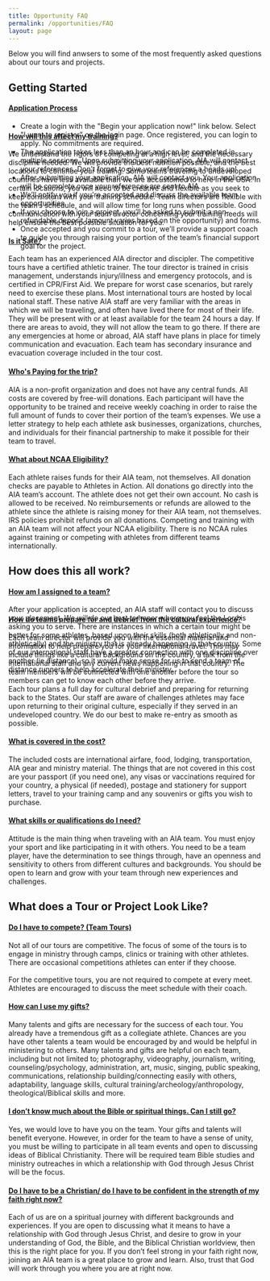 ```yaml
---
title: Opportunity FAQ
permalink: /opportunities/FAQ
layout: page
---
```


<div class="container"><div class="row">
<div class="col-md-8">
<p>Below you will find anwsers to some of the most frequently asked questions about our tours and projects.</p>
<h2 class="title-underblock custom mb30">Getting Started</h2>
<div class="panel-group" role="tablist" aria-multiselectable="true">
<div class="panel panel-border-tb">
<div class="panel-heading" role="tab" id="headingOne5">
<h4 class="panel-title"><a data-toggle="collapse" href="#collapseOne5" aria-expanded="false" aria-controls="collapseOne5" class="collapsed"> Application Process <span class="panel-icon"></span> </a></h4>
</div>
<!-- End .panel-heading -->
<div id="collapseOne5" class="panel-collapse collapse" role="tabpanel" aria-labelledby="headingOne5" aria-expanded="false" style="height: 0px;">
<div class="panel-body">
<ul class="list-style list-decimal">
<li>Create a login with the "Begin your application now!" link below. Select "I want to register" on the login page. Once registered, you can login to apply. No commitments are required.</li>
<li>The application takes less than an hour and can be completed in multiple sessions. Upon submitting your application, AIA will contact your references. Don't forget to give your references a heads up!</li>
<li>After submitting your application, AIA will contact you. Your application will be complete once your references are sent to AIA.</li>
<li>We’ll notify you if you're accepted and discuss the available team opportunities.</li>
<li>If you choose to join a project, you’ll be asked to submit a non-refundable deposit (amount varies based on the opportunity) and forms.</li>
<li>Once accepted and you commit to a tour, we’ll provide a support coach to guide you through raising your portion of the team’s financial support goal for the project.</li>
</ul>
</div>
<!-- End .panel-body --></div>
<!-- End .panel-collapse --></div>
<!-- End .panel -->
<div class="panel panel-border-tb">
<div class="panel-heading" role="tab" id="headingTwo5">
<h4 class="panel-title"><a class="collapsed" data-toggle="collapse" href="#collapseTwo5" aria-expanded="false" aria-controls="collapseTwo5"> How will this affect my training? <span class="panel-icon"></span> </a></h4>
</div>
<!-- End .panel-heading -->
<div id="collapseTwo5" class="panel-collapse collapse" role="tabpanel" aria-labelledby="headingTwo5">
<div class="panel-body">We understand the rigors of competing at a high level, and the necessary discipline needed. We will provide the best nutrition possible, and the best locations to continue your training. Some teams traveling to undeveloped countries have less available than we are accustomed to here in the USA. In certain locations, you will need to be creative and flexible as you seek to keep consistent with your training schedule. Team directors are flexible with the team’s schedule, and will allow time for long runs when possible. Good communication with your team director concerning your training needs will help ensure the best possible situation for you.</div>
<!-- End .panel-body --></div>
<!-- End .panel-collapse --></div>
<!-- End .panel -->
<div class="panel panel-border-tb">
<div class="panel-heading" role="tab" id="headingThree5">
<h4 class="panel-title"><a class="collapsed" data-toggle="collapse" href="#collapseThree5" aria-expanded="false" aria-controls="collapseThree5"> Is it Safe? <span class="panel-icon"></span> </a></h4>
</div>
<!-- End .panel-heading -->
<div id="collapseThree5" class="panel-collapse collapse" role="tabpanel" aria-labelledby="headingThree5">
<div class="panel-body">Each team has an experienced AIA director and discipler. The competitive tours have a certified athletic trainer. The tour director is trained in crisis management, understands injury/illness and emergency protocols, and is certified in CPR/First Aid. We prepare for worst case scenarios, but rarely need to exercise these plans. Most international tours are hosted by local national staff. These native AIA staff are very familiar with the areas in which we will be traveling, and often have lived there for most of their life. They will be present with or at least available for the team 24 hours a day. If there are areas to avoid, they will not allow the team to go there. If there are any emergencies at home or abroad, AIA staff have plans in place for timely communication and evacuation. Each team has secondary insurance and evacuation coverage included in the tour cost.</div>
<!-- End .panel-body --></div>
<!-- End .panel-collapse --></div>
<!-- End .panel -->
<div class="panel panel-border-tb">
<div class="panel-heading" role="tab" id="headingThree4">
<h4 class="panel-title"><a class="collapsed" data-toggle="collapse" href="#collapseThree4" aria-expanded="false" aria-controls="collapseThree4"> Who's Paying for the trip? <span class="panel-icon"></span> </a></h4>
</div>
<!-- End .panel-heading -->
<div id="collapseThree4" class="panel-collapse collapse" role="tabpanel" aria-labelledby="headingThree4">
<div class="panel-body">AIA is a non-profit organization and does not have any central funds. All costs are covered by free-will donations. Each participant will have the opportunity to be trained and receive weekly coaching in order to raise the full amount of funds to cover their portion of the team’s expenses. We use a letter strategy to help each athlete ask businesses, organizations, churches, and individuals for their financial partnership to make it possible for their team to travel.</div>
<!-- End .panel-body --></div>
<!-- End .panel-collapse --></div>
<!-- End .panel -->
<div class="panel panel-border-tb">
<div class="panel-heading" role="tab" id="headingThree3">
<h4 class="panel-title"><a class="collapsed" data-toggle="collapse" href="#collapseThree3" aria-expanded="false" aria-controls="collapseThree3"> What about NCAA Eligibility? <span class="panel-icon"></span> </a></h4>
</div>
<!-- End .panel-heading -->
<div id="collapseThree3" class="panel-collapse collapse" role="tabpanel" aria-labelledby="headingThree3">
<div class="panel-body">Each athlete raises funds for their AIA team, not themselves. All donation checks are payable to Athletes in Action. All donations go directly into the AIA team’s account. The athlete does not get their own account. No cash is allowed to be received. No reimbursements or refunds are allowed to the athlete since the athlete is raising money for their AIA team, not themselves. IRS policies prohibit refunds on all donations. Competing and training with an AIA team will not affect your NCAA eligibility. There is no NCAA rules against training or competing with athletes from different teams internationally.</div>
<!-- End .panel-body --></div>
<!-- End .panel-collapse --></div>
<!-- End .panel --></div>
<!-- End .panel-group --></div>
<!-- End .col-md-6 --></div>
</div>
<div class="container"><div class="row">
<div class="col-md-8">
<h2 class="title-underblock custom mb30">How does this all work?</h2>
<div class="panel-group" role="tablist" aria-multiselectable="true">
<div class="panel panel-border-tb">
<div class="panel-heading" role="tab" id="headingOne7">
<h4 class="panel-title"><a data-toggle="collapse" href="#collapseOne7" aria-expanded="false" aria-controls="collapseOne7" class="collapsed"> How am I assigned to a team?<span class="panel-icon"></span> </a></h4>
</div>
<!-- End .panel-heading -->
<div id="collapseOne7" class="panel-collapse collapse" role="tabpanel" aria-labelledby="headingOne7" aria-expanded="false" style="height: 0px;">
<div class="panel-body">After your application is accepted, an AIA staff will contact you to discuss your placement. We will do our best to honor where you feel the Lord is asking you to serve. There are instances in which a certain tour might be better for some athletes, based upon their skills (both athletically and non-athletically) and the ministry that is already happening in that country. Some of our international staff have a greater connection with one discipline over another (ie distance), so it would make sense for us to send a team of distance runners to help accelerate their ministry.</div>
<!-- End .panel-body --></div>
<!-- End .panel-collapse --></div>
<!-- End .panel -->
<div class="panel panel-border-tb">
<div class="panel-heading" role="tab" id="headingTwo7">
<h4 class="panel-title"><a class="collapsed" data-toggle="collapse" href="#collapseTwo7" aria-expanded="false" aria-controls="collapseTwo7"> How do teams prepare for and debrief from the cultural experience? <span class="panel-icon"></span> </a></h4>
</div>
<!-- End .panel-heading -->
<div id="collapseTwo7" class="panel-collapse collapse" role="tabpanel" aria-labelledby="headingTwo7">
<div class="panel-body">Each team director will provide you with the essential material and information to help prepare you for your international travel. This may include things like a cultural background on the country, a talk from the international staff and any current news happening in that country. The team members will be connected with one another before the tour so members can get to know each other before they arrive.</div>
<div class="panel-body">Each tour plans a full day for cultural debrief and preparing for returning back to the States. Our staff are aware of challenges athletes may face upon returning to their original culture, especially if they served in an undeveloped country. We do our best to make re-entry as smooth as possible.</div>
<!-- End .panel-body --></div>
<!-- End .panel-collapse --></div>
<!-- End .panel -->
<div class="panel panel-border-tb">
<div class="panel-heading" role="tab" id="headingThree7">
<h4 class="panel-title"><a class="collapsed" data-toggle="collapse" href="#collapseThree7" aria-expanded="false" aria-controls="collapseThree7"> What is covered in the cost?<span class="panel-icon"></span> </a></h4>
</div>
<!-- End .panel-heading -->
<div id="collapseThree7" class="panel-collapse collapse" role="tabpanel" aria-labelledby="headingThree7">
<div class="panel-body">The included costs are international airfare, food, lodging, transportation, AIA gear and ministry material. The things that are not covered in this cost are your passport (if you need one), any visas or vaccinations required for your country, a physical (if needed), postage and stationery for support letters, travel to your training camp and any souvenirs or gifts you wish to purchase.</div>
<!-- End .panel-body --></div>
<!-- End .panel-collapse --></div>
<!-- End .panel -->
<div class="panel panel-border-tb">
<div class="panel-heading" role="tab" id="headingFour7">
<h4 class="panel-title"><a class="collapsed" data-toggle="collapse" href="#collapseFour7" aria-expanded="false" aria-controls="collapseFour7"> What skills or qualifications do I need? <span class="panel-icon"></span> </a></h4>
</div>
<!-- End .panel-heading -->
<div id="collapseFour7" class="panel-collapse collapse" role="tabpanel" aria-labelledby="headingFour7">
<div class="panel-body">Attitude is the main thing when traveling with an AIA team. You must enjoy your sport and like participating in it with others. You need to be a team player, have the determination to see things through, have an openness and sensitivity to others from different cultures and backgrounds. You should be open to learn and grow with your team through new experiences and challenges.</div>
<!-- End .panel-body --></div>
<!-- End .panel-collapse --></div>
<!-- End .panel --></div>
<!-- End .panel-group --></div>
<!-- End .col-md-7 --></div>
</div>
<div class="container"><div class="row">
<div class="col-md-8">
<h2 class="title-underblock custom mb30">What does a Tour or Project Look Like?</h2>
<div class="panel-group" role="tablist" aria-multiselectable="true">
<div class="panel panel-border-tb">
<div class="panel-heading" role="tab" id="headingTwo6">
<h4 class="panel-title"><a class="collapsed" data-toggle="collapse" href="#collapseTwo6" aria-expanded="false" aria-controls="collapseTwo6"> Do I have to compete? (Team Tours) <span class="panel-icon"></span> </a></h4>
</div>
<!-- End .panel-heading -->
<div id="collapseTwo6" class="panel-collapse collapse" role="tabpanel" aria-labelledby="headingTwo6">
<div class="panel-body">Not all of our tours are competitive. The focus of some of the tours is to engage in ministry through camps, clinics or training with other athletes. There are occasional competitions athletes can enter if they choose. <br><br>For the competitive tours, you are not required to compete at every meet. Athletes are encouraged to discuss the meet schedule with their coach.</div>
<!-- End .panel-body --></div>
<!-- End .panel-collapse --></div>
<!-- End .panel -->
<div class="panel panel-border-tb">
<div class="panel-heading" role="tab" id="headingThree6">
<h4 class="panel-title"><a class="collapsed" data-toggle="collapse" href="#collapseThree6" aria-expanded="false" aria-controls="collapseThree6"> How can I use my gifts?<span class="panel-icon"></span> </a></h4>
</div>
<!-- End .panel-heading -->
<div id="collapseThree6" class="panel-collapse collapse" role="tabpanel" aria-labelledby="headingThree6">
<div class="panel-body">Many talents and gifts are necessary for the success of each tour. You already have a tremendous gift as a collegiate athlete. Chances are you have other talents a team would be encouraged by and would be helpful in ministering to others. Many talents and gifts are helpful on each team, including but not limited to; photography, videography, journalism, writing, counseling/psychology, administration, art, music, singing, public speaking, communications, relationship building/connecting easily with others, adaptability, language skills, cultural training/archeology/anthropology, theological/Biblical skills and more.</div>
<!-- End .panel-body --></div>
<!-- End .panel-collapse --></div>
<!-- End .panel -->
<div class="panel panel-border-tb">
<div class="panel-heading" role="tab" id="headingFour6">
<h4 class="panel-title"><a class="collapsed" data-toggle="collapse" href="#collapseFour6" aria-expanded="false" aria-controls="collapseFour6"> I don’t know much about the Bible or spiritual things. Can I still go? <span class="panel-icon"></span> </a></h4>
</div>
<!-- End .panel-heading -->
<div id="collapseFour6" class="panel-collapse collapse" role="tabpanel" aria-labelledby="headingFour6">
<div class="panel-body">Yes, we would love to have you on the team. Your gifts and talents will benefit everyone. However, in order for the team to have a sense of unity, you must be willing to participate in all team events and open to discussing ideas of Biblical Christianity. There will be required team Bible studies and ministry outreaches in which a relationship with God through Jesus Christ will be the focus.</div>
<!-- End .panel-body --></div>
<!-- End .panel-collapse --></div>
<!-- End .panel -->
<div class="panel panel-border-tb">
<div class="panel-heading" role="tab" id="headingFive6">
<h4 class="panel-title"><a class="collapsed" data-toggle="collapse" href="#collapseFive6" aria-expanded="false" aria-controls="collapseFive6"> Do I have to be a Christian/ do I have to be confident in the strength of my faith right now? <span class="panel-icon"></span> </a></h4>
</div>
<!-- End .panel-heading -->
<div id="collapseFive6" class="panel-collapse collapse" role="tabpanel" aria-labelledby="headingFive6">
<div class="panel-body">Each of us are on a spiritual journey with different backgrounds and experiences. If you are open to discussing what it means to have a relationship with God through Jesus Christ, and desire to grow in your understanding of God, the Bible, and the Biblical Christian worldview, then this is the right place for you. If you don’t feel strong in your faith right now, joining an AIA team is a great place to grow and learn. Also, trust that God will work through you where you are at right now.</div>
<!-- End .panel-body --></div>
<!-- End .panel-collapse --></div>
<!-- End .panel --></div>
<!-- End .panel-group --></div>
<!-- End .col-md-6 --></div>
</div>
